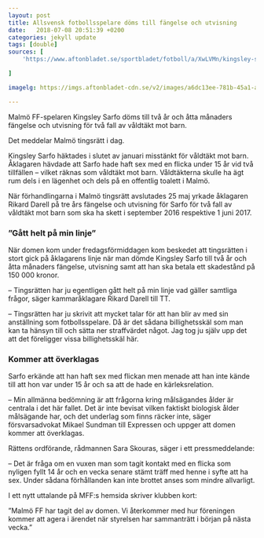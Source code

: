 ```yaml
---
layout: post
title: Allsvensk fotbollsspelare döms till fängelse och utvisning
date:   2018-07-08 20:51:39 +0200
categories: jekyll update
tags: [double]
sources: [
    'https://www.aftonbladet.se/sportbladet/fotboll/a/XwLVMn/kingsley-sarfo-doms-till-fangelse-for-valdtakt-mot-barn',

]

imagelg: https://imgs.aftonbladet-cdn.se/v2/images/a6dc13ee-781b-45a1-a1ff-86b5263474f3?fit=crop&h=588&w=1100&s=2af8a33aef64cdcd1f6886df421d17dcb70afa29

---
```


Malmö FF-spelaren Kingsley Sarfo döms till två år och åtta månaders fängelse och utvisning för två fall av våldtäkt mot barn.

Det meddelar Malmö tingsrätt i dag.



Kingsley Sarfo häktades i slutet av januari misstänkt för våldtäkt mot barn. Åklagaren hävdade att Sarfo hade haft sex med en flicka under 15 år vid två tillfällen – vilket räknas som våldtäkt mot barn. Våldtäkterna skulle ha ägt rum dels i en lägenhet och dels på en offentlig toalett i Malmö.

När förhandlingarna i Malmö tingsrätt avslutades 25 maj yrkade åklagaren Rikard Darell på tre års fängelse och utvisning för Sarfo för två fall av våldtäkt mot barn som ska ha skett i september 2016 respektive 1 juni 2017.

### ”Gått helt på min linje”
När domen kom under fredagsförmiddagen kom beskedet att tingsrätten i stort gick på åklagarens linje när man dömde Kingsley Sarfo till två år och åtta månaders fängelse, utvisning samt att han ska betala ett skadestånd på 150 000 kronor.

– Tingsrätten har ju egentligen gått helt på min linje vad gäller samtliga frågor, säger kammaråklagare Rikard Darell till TT.

– Tingsrätten har ju skrivit att mycket talar för att han blir av med sin anställning som fotbollsspelare. Då är det sådana billighetsskäl som man kan ta hänsyn till och sätta ner straffvärdet något. Jag tog ju själv upp det att det föreligger vissa billighetsskäl här.

### Kommer att överklagas
Sarfo erkände att han haft sex med flickan men menade att han inte kände till att hon var under 15 år och sa att de hade en kärleksrelation.

– Min allmänna bedömning är att frågorna kring målsägandes ålder är centrala i det här fallet. Det är inte bevisat vilken faktiskt biologisk ålder målsägande har, och det underlag som finns räcker inte, säger försvarsadvokat Mikael Sundman till Expressen och uppger att domen kommer att överklagas.

Rättens ordförande, rådmannen Sara Skouras, säger i ett pressmeddelande:

– Det är fråga om en vuxen man som tagit kontakt med en flicka som nyligen fyllt 14 år och en vecka senare stämt träff med henne i syfte att ha sex. Under sådana förhållanden kan inte brottet anses som mindre allvarligt.

I ett nytt uttalande på MFF:s hemsida skriver klubben kort:

”Malmö FF har tagit del av domen. Vi återkommer med hur föreningen kommer att agera i ärendet när styrelsen har sammanträtt i början på nästa vecka.”